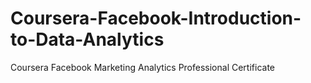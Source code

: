 # Coursera-Facebook-Introduction-to-Data-Analytics
Coursera Facebook Marketing Analytics Professional Certificate
